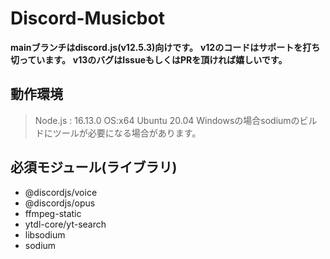 # Discord-Musicbot

**mainブランチはdiscord.js(v12.5.3)向けです。**
**v12のコードはサポートを打ち切っています。**
**v13のバグはIssueもしくはPRを頂ければ嬉しいです。**

## 動作環境
> Node.js : 16.13.0
> OS:x64 Ubuntu 20.04
> Windowsの場合sodiumのビルドにツールが必要になる場合があります。

## 必須モジュール(ライブラリ) 
- @discordjs/voice
- @discordjs/opus
- ffmpeg-static
- ytdl-core/yt-search
- libsodium
- sodium

